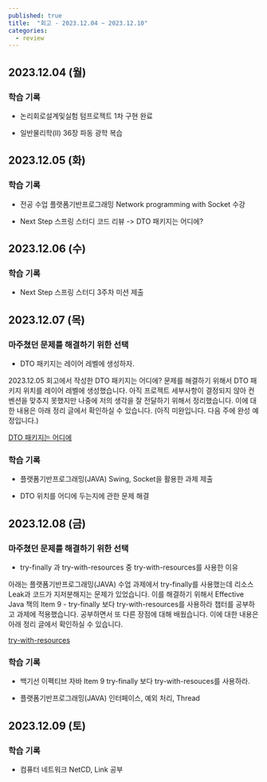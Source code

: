 ```yaml
---
published: true
title:  "회고 - 2023.12.04 ~ 2023.12.10"
categories:
  - review
---
```


## 2023.12.04 (월)

### 학습 기록

- 논리회로설계및실험 텀프로젝트 1차 구현 완료

- 일반물리학(II) 36장 파동 광학 복습

## 2023.12.05 (화)

### 학습 기록

- 전공 수업 플랫폼기반프로그래밍 Network programming with Socket 수강

- Next Step 스프링 스터디 코드 리뷰 -> DTO 패키지는 어디에?


## 2023.12.06 (수)

### 학습 기록

- Next Step 스프링 스터디 3주차 미션 제출


## 2023.12.07 (목)

### 마주쳤던 문제를 해결하기 위한 선택

- DTO 패키지는 레이어 레벨에 생성하자.

2023.12.05 회고에서 작성한 DTO 패키지는 어디에? 문제를 해결하기 위해서 DTO 패키지 위치를 레이어 레벨에 생성했습니다. 아직 프로젝트 세부사항이 결정되지 않아 컨벤션을 맞추지 못했지만 나중에 저의 생각을 잘 전달하기 위해서 정리했습니다. 이에 대한 내용은 아래 정리 글에서 확인하실 수 있습니다. (아직 미완입니다. 다음 주에 완성 예정입니다.)

[DTO 패키지는 어디에](https://02ggang9.github.io/DtoPackageLocation/)

### 학습 기록

- 플랫폼기반프로그래밍(JAVA) Swing, Socket을 활용한 과제 제출

- DTO 위치를 어디에 두는지에 관한 문제 해결


## 2023.12.08 (금)

### 마주쳤던 문제를 해결하기 위한 선택

- try-finally 과 try-with-resources 중 try-with-resources를 사용한 이유

아래는 플랫폼기반프로그래밍(JAVA) 수업 과제에서 try-finally를 사용했는데 리소스 Leak과 코드가 지저분해지는 문제가 있었습니다. 이를 해결하기 위해서 Effective Java 책의 Item 9 - try-finally 보다 try-with-resources를 사용하라 챕터를 공부하고 과제에 적용했습니다. 공부하면서 또 다른 장점에 대해 배웠습니다. 이에 대한 내용은 아래 정리 글에서 확인하실 수 있습니다.

[try-with-resources](https://02ggang9.github.io/java/EffectiveJavaItem9/)

### 학습 기록

- 백기선 이펙티브 자바 Item 9 try-finally 보다 try-with-resouces를 사용하라.

- 플랫폼기반프로그래밍(JAVA) 인터페이스, 예외 처리, Thread


## 2023.12.09 (토)

### 학습 기록

- 컴퓨터 네트워크 NetCD, Link 공부

